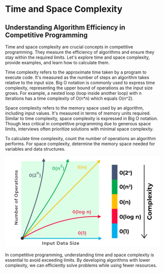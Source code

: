 # Time and Space Complexity
## Understanding Algorithm Efficiency in Competitive Programming
Time and space complexity are crucial concepts in competitive programming. They measure the efficiency of algorithms and ensure they stay within the required limits. Let's explore time and space complexity, provide examples, and learn how to calculate them.

Time complexity refers to the approximate time taken by a program to execute code. It's measured as the number of steps an algorithm takes relative to the input size. Big O notation is commonly used to express time complexity, representing the upper bound of operations as the input size grows. For example, a nested loop (loop inside another loop) with n iterations has a time complexity of O(n*n) which equals O(n^2).

Space complexity refers to the memory space used by an algorithm, including input values. It's measured in terms of memory units required. Similar to time complexity, space complexity is expressed in Big O notation. Though less critical in competitive programming due to generous space limits, interviews often prioritize solutions with minimal space complexity.

To calculate time complexity, count the number of operations an algorithm performs.
For space complexity, determine the memory space needed for variables and data structures.

![Alt text](time-space-complexity/2ceb8fe2-16c9-4d45-918e-4cc3588310bb.jpeg?raw=true "Title")

In competitive programming, understanding time and space complexity is essential to avoid exceeding limits. By developing algorithms with lower complexity, we can efficiently solve problems while using fewer resources.